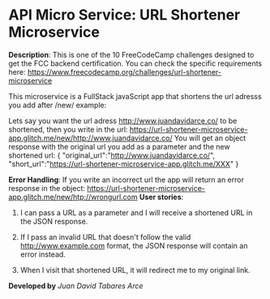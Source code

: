 # API Micro Service: URL Shortener Microservice


**Description**: 
This is one of the 10 FreeCodeCamp challenges designed to get the FCC backend certification. You can check the specific requirements here: https://www.freecodecamp.org/challenges/url-shortener-microservice

This microservice is a FullStack javaScript app that shortens the url adresss you add after /new/ example:

Lets say you want the url adress http://www.juandavidarce.co/ to be shortened, then you write in the url: 
https://url-shortener-microservice-app.glitch.me/new/http://www.juandavidarce.co/
You will get an object response with the original url you add as a parameter and the new shortened url:
{ "original_url":"http://www.juandavidarce.co/", "short_url":"https://url-shortener-microservice-app.glitch.me/XXX" }


**Error Handling**:
If you write an incorrect url the app will return an error response in the object:
https://url-shortener-microservice-app.glitch.me/new/htp://wrongurl.com
**User stories**:

1.  I can pass a URL as a parameter and I will receive a shortened URL in the JSON response.

2.  If I pass an invalid URL that doesn't follow the valid http://www.example.com format, the JSON response will contain an error instead.

3. When I visit that shortened URL, it will redirect me to my original link.

**Developed by** *Juan David Tabares Arce*